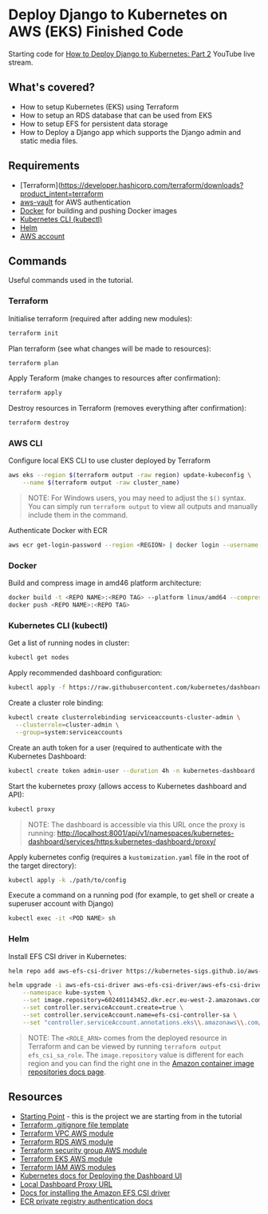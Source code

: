# Deploy Django to Kubernetes on AWS (EKS) Finished Code

Starting code for [How to Deploy Django to Kubernetes: Part 2](https://youtube.com/live/X_00g6HQwvI) YouTube live stream.

## What's covered?

 * How to setup Kubernetes (EKS) using Terraform
 * How to setup an RDS database that can be used from EKS
 * How to setup EFS for persistent data storage
 * How to Deploy a Django app which supports the Django admin and static media files.

## Requirements

 * [Terraform](https://developer.hashicorp.com/terraform/downloads?product_intent=terraform
 * [aws-vault](https://github.com/99designs/aws-vault) for AWS authentication
 * [Docker](https://docs.docker.com/engine/install/) for building and pushing Docker images 
 * [Kubernetes CLI (kubectl)](https://kubernetes.io/docs/tasks/tools/install-kubectl-windows/)
 * [Helm](https://helm.sh/docs/intro/quickstart/#install-helm)
 * [AWS account](https://aws.amazon.com/free/)

## Commands

Useful commands used in the tutorial.

### Terraform

Initialise terraform (required after adding new modules):
```sh
terraform init
```

Plan terraform (see what changes will be made to resources):
```sh
terraform plan
```

Apply Teraform (make changes to resources after confirmation):
```sh
terraform apply
```

Destroy resources in Terraform (removes everything after confirmation):
```sh
terraform destroy
```

### AWS CLI

Configure local EKS CLI to use cluster deployed by Terraform
```sh
aws eks --region $(terraform output -raw region) update-kubeconfig \
    --name $(terraform output -raw cluster_name)
```

 > NOTE: For Windows users, you may need to adjust the `$()` syntax. You can simply run `terraform output` to view all outputs and manually include them in the command.

Authenticate Docker with ECR

```sh
aws ecr get-login-password --region <REGION> | docker login --username AWS --password-stdin <ACCOUNT ID>.dkr.ecr.<REGION>.amazonaws.com
```

### Docker

Build and compress image in amd46 platform architecture:

```sh
docker build -t <REPO NAME>:<REPO TAG> --platform linux/amd64 --compress .
docker push <REPO NAME>:<REPO TAG>
```

### Kubernetes CLI (kubectl)

Get a list of running nodes in cluster:
```sh
kubectl get nodes
```

Apply recommended dashboard configuration:

```sh
kubectl apply -f https://raw.githubusercontent.com/kubernetes/dashboard/v2.7.0/aio/deploy/recommended.yaml
```

Create a cluster role binding:
```sh
kubectl create clusterrolebinding serviceaccounts-cluster-admin \
  --clusterrole=cluster-admin \
  --group=system:serviceaccounts
```

Create an auth token for a user (required to authenticate with the Kubernetes Dashboard:
```sh
kubectl create token admin-user --duration 4h -n kubernetes-dashboard
```

Start the kubernetes proxy (allows access to Kubernetes dashboard and API):

```sh
kubectl proxy
```

 > NOTE: The dashboard is accessible via this URL once the proxy is running: [http://localhost:8001/api/v1/namespaces/kubernetes-dashboard/services/https:kubernetes-dashboard:/proxy/](http://localhost:8001/api/v1/namespaces/kubernetes-dashboard/services/https:kubernetes-dashboard:/proxy/)

Apply kubernetes config (requires a `kustomization.yaml` file in the root of the target directory):
```sh
kubectl apply -k ./path/to/config
```

Execute a command on a running pod (for example, to get shell or create a superuser account with Django)

```sh
kubectl exec -it <POD NAME> sh
```


### Helm

Install EFS CSI driver in Kubernetes:

```sh
helm repo add aws-efs-csi-driver https://kubernetes-sigs.github.io/aws-efs-csi-driver/

helm upgrade -i aws-efs-csi-driver aws-efs-csi-driver/aws-efs-csi-driver \
    --namespace kube-system \
    --set image.repository=602401143452.dkr.ecr.eu-west-2.amazonaws.com/eks/aws-efs-csi-driver \
    --set controller.serviceAccount.create=true \
    --set controller.serviceAccount.name=efs-csi-controller-sa \
    --set "controller.serviceAccount.annotations.eks\\.amazonaws\\.com/role-arn"=<ROLE_ARN>
```

 > NOTE: The `<ROLE_ARN>` comes from the deployed resource in Terraform and can be viewed by running `terraform output efs_csi_sa_role`.
 > The `image.repository` value is different for each region and you can find the right one in the [Amazon container image repositories docs page](https://docs.aws.amazon.com/eks/latest/userguide/add-ons-images.html).

## Resources

 * [Starting Point](https://github.com/LondonAppDeveloper/aws-django-eks-tutorial-starter) - this is the project we are starting from in the tutorial
 * [Terraform .gitignore file template](https://github.com/github/gitignore/blob/main/Terraform.gitignore)
 * [Terraform VPC AWS module](https://registry.terraform.io/modules/terraform-aws-modules/vpc/aws/latest)
 * [Terraform RDS AWS module](https://registry.terraform.io/modules/terraform-aws-modules/rds/aws/latest)
 * [Terraform security group AWS module](https://registry.terraform.io/modules/terraform-aws-modules/security-group/aws/latest)
 * [Terraform EKS AWS module](https://registry.terraform.io/modules/terraform-aws-modules/eks/aws/latest)
 * [Terraform IAM AWS modules](https://registry.terraform.io/modules/terraform-aws-modules/iam/aws/latest)
 * [Kubernetes docs for Deploying the Dashboard UI](https://kubernetes.io/docs/tasks/access-application-cluster/web-ui-dashboard/#deploying-the-dashboard-ui)
 * [Local Dashboard Proxy URL](http://localhost:8001/api/v1/namespaces/kubernetes-dashboard/services/https:kubernetes-dashboard:/proxy/)
 * [Docs for installing the Amazon EFS CSI driver](https://docs.aws.amazon.com/eks/latest/userguide/efs-csi.html)
 * [ECR private registry authentication docs](https://docs.aws.amazon.com/AmazonECR/latest/userguide/registry_auth.html)
